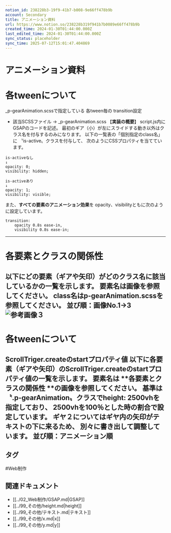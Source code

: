```yaml
---
notion_id: 238228b3-19f9-41b7-b008-9e66ff478b9b
account: Secondary
title: アニメーション資料
url: https://www.notion.so/238228b319f941b7b0089e66ff478b9b
created_time: 2024-01-30T01:44:00.000Z
last_edited_time: 2024-01-30T01:44:00.000Z
sync_status: placeholder
sync_time: 2025-07-12T15:01:47.404869
---
```

# アニメーション資料

# 各tweenについて
_p-gearAnimation.scssで指定している
各tween毎の transition設定
- 該当SCSSファイル → _p-gearAnimation.scss
【**実装の概要**】
script.js内にGSAPのコードを記述。
最初のギア（小）が左にスライドする動き以外はクラス名を付与するのみになります。
以下の一覧表の「個別指定のclass名」に 〝is-active〟クラスを付与して、
次のようにCSSプロパティを当てています。
```plain text
is-activeなし
↓
opacity: 0;
visibility: hidden;

is-activeあり
↓
opacity: 1;
visibility: visible;
```
また、**すべての要素のアニメーション効果**を
opacity、visibilityともに次のように設定しています。
```plain text
transition:
    opacity 0.8s ease-in,
    visibility 0.8s ease-in;
```
---
# 各要素とクラスの関係性
以下にどの要素（ギアや矢印）がどのクラス名に該当しているかの一覧を示します。
**要素名は画像を参照**してください。
**class名はp-gearAnimation.scssを参照**してください。
並び順：画像No.1→3
![参考画像３](https://prod-files-secure.s3.us-west-2.amazonaws.com/d58fe38c-a9d4-4466-aed9-85604b7b2c6d/d512b131-e82c-4040-be6d-8109c6dfefdb/%E3%82%B9%E3%82%AF%E3%83%AA%E3%83%BC%E3%83%B3%E3%82%B7%E3%83%A7%E3%83%83%E3%83%88_2024-01-23_22.53.51.png?X-Amz-Algorithm=AWS4-HMAC-SHA256&X-Amz-Content-Sha256=UNSIGNED-PAYLOAD&X-Amz-Credential=ASIAZI2LB46635SQFQ7D%2F20250719%2Fus-west-2%2Fs3%2Faws4_request&X-Amz-Date=20250719T062609Z&X-Amz-Expires=3600&X-Amz-Security-Token=IQoJb3JpZ2luX2VjEIX%2F%2F%2F%2F%2F%2F%2F%2F%2F%2FwEaCXVzLXdlc3QtMiJGMEQCID72XbA4Mk9TJ67YWgyYaLlxwYpRqr8Hqtydh7VSycKWAiBK%2BQp%2FZ%2BIBQKdo%2FEClcrURg%2BUaBo64QRD5%2Bbju6I0E3yqIBAie%2F%2F%2F%2F%2F%2F%2F%2F%2F%2F8BEAAaDDYzNzQyMzE4MzgwNSIMjJi6UDrda6DuFMziKtwD%2BYpYg1xu7f%2BOzJYdv6WiuJNQ97%2BuSukvw9%2B4y%2BMzJNrL9WAhFwUsvJMjtoWPUfZa605MVlVuYseokZxAPr2nHubmIFzMWEjFEa5qq7TwB1KSZ0JpIymFNJjbL8H5qDHHOkSWmoF5g5o5BQvhpHI7YXdhV8T%2BuOLCpyXlNwU58JnLzJMxTuq5qACQMKWi9XJoX0YPEXW%2B%2BAeI9sAO2g0mTp2ghTXTsH4mn1dmvmji1b2I1cYaChrHazrAb7uVqa3QQA5Kgu61ToGXfaarqlLdcG%2BulODPOj%2Bqhr5XkoHY2N%2B6SdMY4SfN4g3CeEQFpugJEYLYyUoSqhoAPOYeU3vsFgQhwf280EvP5DnO%2F64ZAOottiGtlvnnTKZRChx4iMIR6Ls6flvozZu%2F78nAp8x3K5ZdTmA1d4lq1kexE8TkWNpOgjPKrVYqvwldu71fZfx4CI86c%2FvBbDM9YX3Ut0qV%2F0%2Bd%2BMnnWND9hDo1yS8wDKVY15IwFpQU428XrHNQtNAAefDOEZhmWi3nZcbacFy%2FH96873kYmpKVFVjEr60%2BJeECOpVjz7tE8m4vxmyXpXR8atx2zWRdc%2BRuKLKjiCYQwQ%2BOsXUwhGtZ242FbH%2FOno7bj25KIce2U%2BXpyWYwxcXswwY6pgEDlTbq8GktMPkeLr%2B%2B19xQWH9lLnhdP0oHymzYdJvnYTSbX%2FoB9RWbDOe4UI8IUkk%2BjKxLXUVEzOYJfwzkBlc%2BonFtsgfCpXlrgXFo58ubx4EPrnO5fNOzkFErnKuJXwzmgxg5Kjl6MPJ%2B167O6RppBcJdr54%2FOi0t45gN7tM5nfiTBGZnQW2UguC21Nl%2Bu4rPObiBUxfbG%2FJLh1OKFM0o2tOt90DM&X-Amz-Signature=1574ab0ffac00ab5d6ddcd3427af561e6338f2a02012d36894f43d61733a91f0&X-Amz-SignedHeaders=host&x-amz-checksum-mode=ENABLED&x-id=GetObject)
---
# 各tweenについて
ScrollTriger.createのstartプロパティ値
以下に各要素（ギアや矢印）のScrollTriger.createのstartプロパティ値の一覧を示します。
要素名は **各要素とクラスの関係性 **の画像を参照してください。
基準は 〝.p-gearAnimation〟クラスでheight: 2500vhを指定しており、
2500vhを100％とした時の割合で設定しています。
ギヤ２についてはギヤ内の矢印がテキストの下に来るため、
別々に書き出して調整しています。
並び順：アニメーション順
---

## タグ

#Web制作 

## 関連ドキュメント

- [[../02_Web制作/GSAP.md|GSAP]]
- [[../99_その他/height.md|height]]
- [[../99_その他/テキスト.md|テキスト]]
- [[../99_その他/x.md|x]]
- [[../99_その他/y.md|y]]
